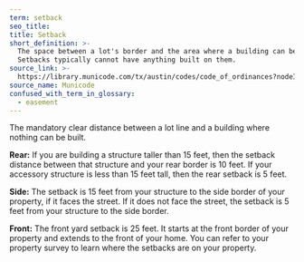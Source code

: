 ```yaml
---
term: setback
seo_title:
title: Setback
short_definition: >-
  The space between a lot's border and the area where a building can be built.
  Setbacks typically cannot have anything built on them.
source_link: >-
  https://library.municode.com/tx/austin/codes/code_of_ordinances?nodeId=TIT25LADE_CH25-2ZO_SUBCHAPTER_FREDECOST_ART2DEST_S2.3FRYASE
source_name: Municode
confused_with_term_in_glossary:
  - easement
---
```


The mandatory clear distance between a lot line and a building where nothing can be built.

**Rear:** If you are building a structure taller than 15 feet, then the setback distance between that structure and your rear border is 10 feet. If your accessory structure is less than 15 feet tall, then the rear setback is 5 feet.

**Side:** The setback is 15 feet from your structure to the side border of your property, if it faces the street. If it does not face the street, the setback is 5 feet from your structure to the side border.

**Front:** The front yard setback is 25 feet. It starts at the front border of your property and extends to the front of your home. You can refer to your property survey to learn where the setbacks are on your property.

&nbsp;